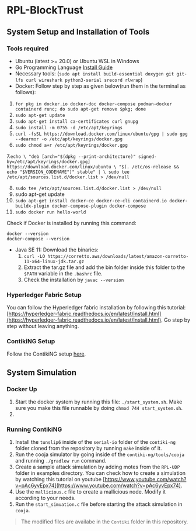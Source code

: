 # RPL-BlockTrust

## System Setup and Installation of Tools

### Tools required

- Ubuntu (latest >= 20.0) or Ubuntu WSL in Windows
- Go Programming Language [Install Guide](https://go.dev/doc/install)
- Necessary tools: (`sudo apt install build-essential doxygen git git-lfs curl wireshark python3-serial srecord rlwrap`)
- Docker: Follow step by step as given below(run them in the terminal as follows):
1. `for pkg in docker.io docker-doc docker-compose podman-docker containerd runc; do sudo apt-get remove $pkg; done`
2. `sudo apt-get update`
3. `sudo apt-get install ca-certificates curl gnupg`
4. `sudo install -m 0755 -d /etc/apt/keyrings`
5. `curl -fsSL https://download.docker.com/linux/ubuntu/gpg | sudo gpg --dearmor -o /etc/apt/keyrings/docker.gpg`
6. `sudo chmod a+r /etc/apt/keyrings/docker.gpg`

7.```echo \
"deb [arch="$(dpkg --print-architecture)" signed-by=/etc/apt/keyrings/docker.gpg] https://download.docker.com/linux/ubuntu \
"$(. /etc/os-release && echo "$VERSION_CODENAME")" stable" | \
sudo tee /etc/apt/sources.list.d/docker.list > /dev/null```

8. `sudo tee /etc/apt/sources.list.d/docker.list > /dev/null`
9. sudo apt-get update
10. `sudo apt-get install docker-ce docker-ce-cli containerd.io docker-buildx-plugin docker-compose-plugin docker-compose`
11. `sudo docker run hello-world`

Check if Docker is installed by running this command:

```
docker --version
docker-compose --version
```

- Java SE 11: Download the binaries:
    1. `curl -LO https://corretto.aws/downloads/latest/amazon-corretto-11-x64-linux-jdk.tar.gz`
    2. Extract the tar.gz file and add the bin folder inside this folder to the `$PATH` variable in the `.bashrc` file.
    3. Check the installation by `javac --version`


### Hyperledger Fabric Setup

You can follow the Hyperledger fabric installation by following this tutorial: [https://hyperledger-fabric.readthedocs.io/en/latest/install.html](https://hyperledger-fabric.readthedocs.io/en/latest/install.html). Go step by step without leaving anything.

### ContikiNG Setup

Follow the ContikiNG setup [here](https://docs.contiki-ng.org/en/develop/doc/getting-started/Toolchain-installation-on-Linux.html#install-development-tools-for-contiki-ng).


## System Simulation

### Docker Up

1. Start the docker system by running this file: `./start_system.sh`. Make sure you make this file runnable by doing `chmod 744 start_system.sh`.
2. 

### Running ContikiNG

1. Install the `tunslip6` inside of the `serial-io` folder of the `contiki-ng` folder cloned from the repository by running `make` inside of it.
2. Run the cooja simulator by going inside of the `contiki-ng/tools/cooja` and running `./gradlew run` command.
3. Create a sample attack simulation by adding motes from the `RPL-UDP` folder in examples directory. You can check how to create a simulation by watching this tutorial on youtube [https://www.youtube.com/watch?v=pAc6yvEpx74](https://www.youtube.com/watch?v=pAc6yvEpx74).
4. Use the `mallicious.c` file to create a mallicious node. Modify it according to your needs.
5. Run the `start_simuation.c` file before starting the attack simulation in `cooja`.

> The modified files are availabe in the `Contiki` folder in this repository.
